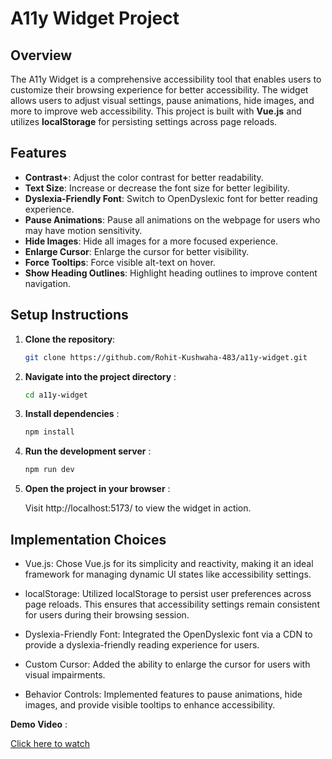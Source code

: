 # A11y Widget Project

## Overview

The A11y Widget is a comprehensive accessibility tool that enables users to customize their browsing experience for better accessibility. The widget allows users to adjust visual settings, pause animations, hide images, and more to improve web accessibility. This project is built with **Vue.js** and utilizes **localStorage** for persisting settings across page reloads.

## Features

- **Contrast+**: Adjust the color contrast for better readability.
- **Text Size**: Increase or decrease the font size for better legibility.
- **Dyslexia-Friendly Font**: Switch to OpenDyslexic font for better reading experience.
- **Pause Animations**: Pause all animations on the webpage for users who may have motion sensitivity.
- **Hide Images**: Hide all images for a more focused experience.
- **Enlarge Cursor**: Enlarge the cursor for better visibility.
- **Force Tooltips**: Force visible alt-text on hover.
- **Show Heading Outlines**: Highlight heading outlines to improve content navigation.

## Setup Instructions

1. **Clone the repository**:
   ```bash
   git clone https://github.com/Rohit-Kushwaha-483/a11y-widget.git
    ```

2. **Navigate into the project directory** :
   ```bash
   cd a11y-widget
    ```
3. **Install dependencies** :
    ```bash
    npm install
    ```
4. **Run the development server** :
    ```bash
    npm run dev
    ```

5. **Open the project in your browser** :

    Visit http://localhost:5173/ to view the widget in action.

## Implementation Choices
- Vue.js: Chose Vue.js for its simplicity and reactivity, making it an ideal framework for managing dynamic UI states like accessibility settings.

- localStorage: Utilized localStorage to persist user preferences across page reloads. This ensures that accessibility settings remain consistent for users during their browsing session.

- Dyslexia-Friendly Font: Integrated the OpenDyslexic font via a CDN to provide a dyslexia-friendly reading experience for users.

- Custom Cursor: Added the ability to enlarge the cursor for users with visual impairments.

- Behavior Controls: Implemented features to pause animations, hide images, and provide visible tooltips to enhance accessibility.

**Demo Video** : 

[Click here to watch](https://limewire.com/decrypt?downloadUrl=https%3A%2F%2Flimewire-filesharing-production.b61cdfd8cf17f52ddc020162e738eb5d.r2.cloudflarestorage.com%2Fbuckets%2Ffffc52f0-2a55-40a4-a22f-980235ee96f4%2F677e07bf-844a-4892-aec7-823e4acb253e%3FX-Amz-Algorithm%3DAWS4-HMAC-SHA256%26X-Amz-Date%3D20250720T141321Z%26X-Amz-SignedHeaders%3Dhost%26X-Amz-Credential%3Da1868571dfad6d4fe293ee5b945a0ad5%252F20250720%252Fauto%252Fs3%252Faws4_request%26X-Amz-Expires%3D14400%26X-Amz-Signature%3D406e09a17703cc9c7bd21222cf0cb58f0083650c14665c55f9fecb8d99ff8e6e&mediaType=video%2Fmp4&decryptionSession=eyJhZXNKd2tHY20iOnsiYWVzS2V5VHlwZSI6IlNZTU1FVFJJQ19BRVMtR0NNX0tFWSIsImp3ayI6eyJhbGciOiJBMjU2R0NNIiwiZXh0Ijp0cnVlLCJrIjoiX1lCdWVEODRaMk1BN255U0RUQy1GTUk4dGVmZ1VUT3NLcHVyMGIyT3RtbyIsImtleV9vcHMiOlsiZW5jcnlwdCIsImRlY3J5cHQiXSwia3R5Ijoib2N0In19LCJhZXNKd2tDdHIiOnsiYWVzS2V5VHlwZSI6IlNZTU1FVFJJQ19BRVMtQ1RSX0tFWSIsImp3ayI6eyJhbGciOiJBMjU2Q1RSIiwiZXh0Ijp0cnVlLCJrIjoiX1lCdWVEODRaMk1BN255U0RUQy1GTUk4dGVmZ1VUT3NLcHVyMGIyT3RtbyIsImtleV9vcHMiOlsiZW5jcnlwdCIsImRlY3J5cHQiXSwia3R5Ijoib2N0In19fQ)


<!-- https://tinyurl.com/mphy5ycc -->